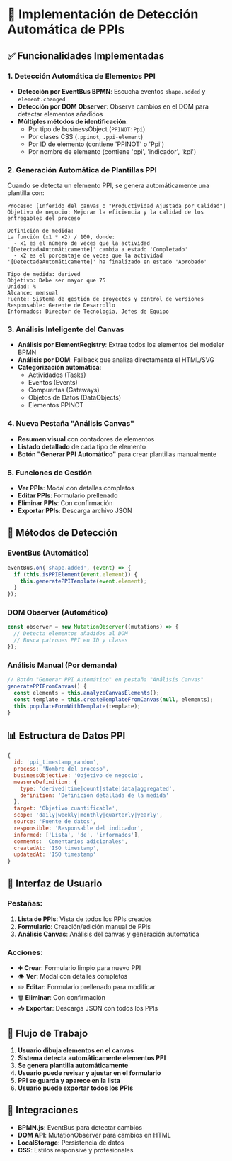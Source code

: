 # 🎯 Implementación de Detección Automática de PPIs

## ✅ Funcionalidades Implementadas

### 1. **Detección Automática de Elementos PPI**
- **Detección por EventBus BPMN**: Escucha eventos `shape.added` y `element.changed`
- **Detección por DOM Observer**: Observa cambios en el DOM para detectar elementos añadidos
- **Múltiples métodos de identificación**:
  - Por tipo de businessObject (`PPINOT:Ppi`)
  - Por clases CSS (`.ppinot`, `.ppi-element`)
  - Por ID de elemento (contiene 'PPINOT' o 'Ppi')
  - Por nombre de elemento (contiene 'ppi', 'indicador', 'kpi')

### 2. **Generación Automática de Plantillas PPI**
Cuando se detecta un elemento PPI, se genera automáticamente una plantilla con:

```
Proceso: [Inferido del canvas o "Productividad Ajustada por Calidad"]
Objetivo de negocio: Mejorar la eficiencia y la calidad de los entregables del proceso

Definición de medida:
La función (x1 * x2) / 100, donde:
  - x1 es el número de veces que la actividad '[DetectadaAutomáticamente]' cambia a estado 'Completado'
  - x2 es el porcentaje de veces que la actividad '[DetectadaAutomáticamente]' ha finalizado en estado 'Aprobado'

Tipo de medida: derived
Objetivo: Debe ser mayor que 75
Unidad: %
Alcance: mensual
Fuente: Sistema de gestión de proyectos y control de versiones
Responsable: Gerente de Desarrollo
Informados: Director de Tecnología, Jefes de Equipo
```

### 3. **Análisis Inteligente del Canvas**
- **Análisis por ElementRegistry**: Extrae todos los elementos del modeler BPMN
- **Análisis por DOM**: Fallback que analiza directamente el HTML/SVG
- **Categorización automática**:
  - Actividades (Tasks)
  - Eventos (Events)
  - Compuertas (Gateways)
  - Objetos de Datos (DataObjects)
  - Elementos PPINOT

### 4. **Nueva Pestaña "Análisis Canvas"**
- **Resumen visual** con contadores de elementos
- **Listado detallado** de cada tipo de elemento
- **Botón "Generar PPI Automático"** para crear plantillas manualmente

### 5. **Funciones de Gestión**
- **Ver PPIs**: Modal con detalles completos
- **Editar PPIs**: Formulario prellenado
- **Eliminar PPIs**: Con confirmación
- **Exportar PPIs**: Descarga archivo JSON

## 🔧 Métodos de Detección

### EventBus (Automático)
```javascript
eventBus.on('shape.added', (event) => {
  if (this.isPPIElement(event.element)) {
    this.generatePPITemplate(event.element);
  }
});
```

### DOM Observer (Automático)
```javascript
const observer = new MutationObserver((mutations) => {
  // Detecta elementos añadidos al DOM
  // Busca patrones PPI en ID y clases
});
```

### Análisis Manual (Por demanda)
```javascript
// Botón "Generar PPI Automático" en pestaña "Análisis Canvas"
generatePPIFromCanvas() {
  const elements = this.analyzeCanvasElements();
  const template = this.createTemplateFromCanvas(null, elements);
  this.populateFormWithTemplate(template);
}
```

## 📊 Estructura de Datos PPI

```javascript
{
  id: 'ppi_timestamp_random',
  process: 'Nombre del proceso',
  businessObjective: 'Objetivo de negocio',
  measureDefinition: {
    type: 'derived|time|count|state|data|aggregated',
    definition: 'Definición detallada de la medida'
  },
  target: 'Objetivo cuantificable',
  scope: 'daily|weekly|monthly|quarterly|yearly',
  source: 'Fuente de datos',
  responsible: 'Responsable del indicador',
  informed: ['Lista', 'de', 'informados'],
  comments: 'Comentarios adicionales',
  createdAt: 'ISO timestamp',
  updatedAt: 'ISO timestamp'
}
```

## 🎨 Interfaz de Usuario

### Pestañas:
1. **Lista de PPIs**: Vista de todos los PPIs creados
2. **Formulario**: Creación/edición manual de PPIs
3. **Análisis Canvas**: Análisis del canvas y generación automática

### Acciones:
- ➕ **Crear**: Formulario limpio para nuevo PPI
- 👁️ **Ver**: Modal con detalles completos
- ✏️ **Editar**: Formulario prellenado para modificar
- 🗑️ **Eliminar**: Con confirmación
- 📥 **Exportar**: Descarga JSON con todos los PPIs

## 🚀 Flujo de Trabajo

1. **Usuario dibuja elementos en el canvas**
2. **Sistema detecta automáticamente elementos PPI**
3. **Se genera plantilla automáticamente**
4. **Usuario puede revisar y ajustar en el formulario**
5. **PPI se guarda y aparece en la lista**
6. **Usuario puede exportar todos los PPIs**

## 🔄 Integraciones

- **BPMN.js**: EventBus para detectar cambios
- **DOM API**: MutationObserver para cambios en HTML
- **LocalStorage**: Persistencia de datos
- **CSS**: Estilos responsive y profesionales
